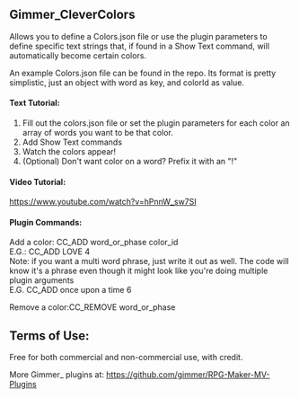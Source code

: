 ## Gimmer_CleverColors

Allows you to define a Colors.json file or use the plugin parameters to define specific text strings that, 
if found in a Show Text command, will automatically become certain colors.

An example Colors.json file can be found in the repo. Its format is pretty simplistic, just an object with word as key, 
and colorId as value.

#### Text Tutorial:

1. Fill out the colors.json file or set the plugin parameters for each color an array of words you want to be that color.
2. Add Show Text commands
3. Watch the colors appear!
4. (Optional) Don't want color on a word? Prefix it with an "!"

#### Video Tutorial:
https://www.youtube.com/watch?v=hPnnW_sw7SI

#### Plugin Commands:

Add a color: CC_ADD word_or_phase color_id  
E.G.: CC_ADD LOVE 4  
Note: if you want a multi word phrase, just write it out as well. The code will know it's a phrase even though it might look like you're doing multiple plugin arguments  
E.G. CC_ADD once upon a time 6

Remove a color:CC_REMOVE word_or_phase


## Terms of Use:

Free for both commercial and non-commercial use, with credit.

More Gimmer_ plugins at: https://github.com/gimmer/RPG-Maker-MV-Plugins
